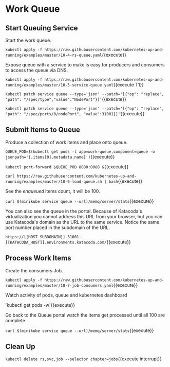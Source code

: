 # Work Queue #

## Start Queuing Service ##

Start the work queue.

`kubectl apply -f https://raw.githubusercontent.com/kubernetes-up-and-running/examples/master/10-4-rs-queue.yaml`{{execute}}

Expose queue with a service to make is easy for producers and consumers to access the queue via DNS.

`kubectl apply -f https://raw.githubusercontent.com/kubernetes-up-and-running/examples/master/10-5-service-queue.yaml`{{execute T1}}

`kubectl patch service queue --type='json' --patch='[{"op": "replace", "path": "/spec/type","value":"NodePort"}]'`{{execute}}

`kubectl patch service queue --type='json' --patch='[{"op": "replace",  "path": "/spec/ports/0/nodePort", "value":31001}]'`{{execute}}

## Submit Items to Queue ##

Produce a collection of work items and place onto queue.

`QUEUE_POD=$(kubectl get pods -l app=work-queue,component=queue -o jsonpath='{.items[0].metadata.name}')`{{execute}}

`kubectl port-forward $QUEUE_POD 8080:8080 &`{{execute}}

`curl https://raw.githubusercontent.com/kubernetes-up-and-running/examples/master/10-6-load-queue.sh | bash`{{execute}}

See the _enqueued_ items count, it will be 100.

`curl $(minikube service queue --url)/memq/server/stats`{{execute}}

You can also see the queue in the portal. Because of Katacoda's virtualization you cannot address this URL from your browser, but you can use Katacoda's domain as the URL to the same service. Notice the same port number placed in the subdomain of the URL.

`https://[[HOST_SUBDOMAIN]]-31001-[[KATACODA_HOST]].environments.katacoda.com/`{{execute}}

## Process Work Items ##

Create the consumers Job.

`kubectl apply -f https://raw.githubusercontent.com/kubernetes-up-and-running/examples/master/10-7-job-consumers.yaml`{{execute}}

Watch activity of pods, queue and kubernetes dashboard

'kubectl get pods -w'{{execute}}

Go back to the Queue portal watch the items get processed until all 100 are complete.

`curl $(minikube service queue --url)/memq/server/stats`{{execute}}


## Clean Up ##

`kubectl delete rs,svc,job --selector chapter=jobs`{{execute interrupt}}